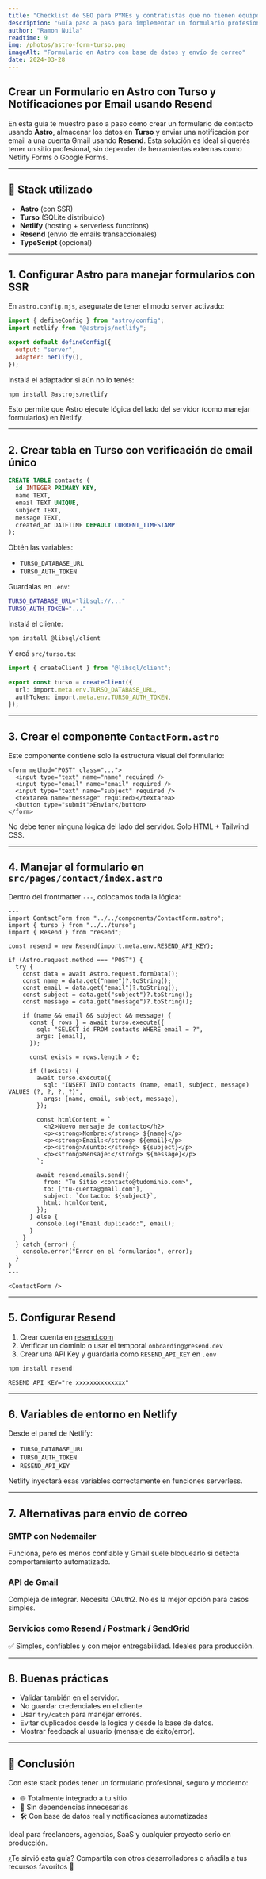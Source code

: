 ```yaml
---
title: "Checklist de SEO para PYMEs y contratistas que no tienen equipo técnico"
description: "Guía paso a paso para implementar un formulario profesional en Astro con base de datos en Turso y notificaciones automáticas usando Resend. Ideal para sitios modernos y rápidos."
author: "Ramon Nuila"
readtime: 9
img: /photos/astro-form-turso.png
imageAlt: "Formulario en Astro con base de datos y envío de correo"
date: 2024-03-28
---
```


## Crear un Formulario en Astro con Turso y Notificaciones por Email usando Resend

En esta guía te muestro paso a paso cómo crear un formulario de contacto usando **Astro**, almacenar los datos en **Turso** y enviar una notificación por email a una cuenta Gmail usando **Resend**. Esta solución es ideal si querés tener un sitio profesional, sin depender de herramientas externas como Netlify Forms o Google Forms.

---

## 🧩 Stack utilizado

- **Astro** (con SSR)
- **Turso** (SQLite distribuido)
- **Netlify** (hosting + serverless functions)
- **Resend** (envío de emails transaccionales)
- **TypeScript** (opcional)

---

## 1. Configurar Astro para manejar formularios con SSR

En `astro.config.mjs`, asegurate de tener el modo `server` activado:

```js
import { defineConfig } from "astro/config";
import netlify from "@astrojs/netlify";

export default defineConfig({
  output: "server",
  adapter: netlify(),
});
```

Instalá el adaptador si aún no lo tenés:

```bash
npm install @astrojs/netlify
```

Esto permite que Astro ejecute lógica del lado del servidor (como manejar formularios) en Netlify.

---

## 2. Crear tabla en Turso con verificación de email único

```sql
CREATE TABLE contacts (
  id INTEGER PRIMARY KEY,
  name TEXT,
  email TEXT UNIQUE,
  subject TEXT,
  message TEXT,
  created_at DATETIME DEFAULT CURRENT_TIMESTAMP
);
```

Obtén las variables:

- `TURSO_DATABASE_URL`
- `TURSO_AUTH_TOKEN`

Guardalas en `.env`:

```bash
TURSO_DATABASE_URL="libsql://..."
TURSO_AUTH_TOKEN="..."
```

Instalá el cliente:

```bash
npm install @libsql/client
```

Y creá `src/turso.ts`:

```ts
import { createClient } from "@libsql/client";

export const turso = createClient({
  url: import.meta.env.TURSO_DATABASE_URL,
  authToken: import.meta.env.TURSO_AUTH_TOKEN,
});
```

---

## 3. Crear el componente `ContactForm.astro`

Este componente contiene solo la estructura visual del formulario:

```astro
<form method="POST" class="...">
  <input type="text" name="name" required />
  <input type="email" name="email" required />
  <input type="text" name="subject" required />
  <textarea name="message" required></textarea>
  <button type="submit">Enviar</button>
</form>
```

No debe tener ninguna lógica del lado del servidor. Solo HTML + Tailwind CSS.

---

## 4. Manejar el formulario en `src/pages/contact/index.astro`

Dentro del frontmatter `---`, colocamos toda la lógica:

```astro
---
import ContactForm from "../../components/ContactForm.astro";
import { turso } from "../../turso";
import { Resend } from "resend";

const resend = new Resend(import.meta.env.RESEND_API_KEY);

if (Astro.request.method === "POST") {
  try {
    const data = await Astro.request.formData();
    const name = data.get("name")?.toString();
    const email = data.get("email")?.toString();
    const subject = data.get("subject")?.toString();
    const message = data.get("message")?.toString();

    if (name && email && subject && message) {
      const { rows } = await turso.execute({
        sql: "SELECT id FROM contacts WHERE email = ?",
        args: [email],
      });

      const exists = rows.length > 0;

      if (!exists) {
        await turso.execute({
          sql: "INSERT INTO contacts (name, email, subject, message) VALUES (?, ?, ?, ?)",
          args: [name, email, subject, message],
        });

        const htmlContent = `
          <h2>Nuevo mensaje de contacto</h2>
          <p><strong>Nombre:</strong> ${name}</p>
          <p><strong>Email:</strong> ${email}</p>
          <p><strong>Asunto:</strong> ${subject}</p>
          <p><strong>Mensaje:</strong> ${message}</p>
        `;

        await resend.emails.send({
          from: "Tu Sitio <contacto@tudominio.com>",
          to: ["tu-cuenta@gmail.com"],
          subject: `Contacto: ${subject}`,
          html: htmlContent,
        });
      } else {
        console.log("Email duplicado:", email);
      }
    }
  } catch (error) {
    console.error("Error en el formulario:", error);
  }
}
---

<ContactForm />
```

---

## 5. Configurar Resend

1. Crear cuenta en [resend.com](https://resend.com)
2. Verificar un dominio o usar el temporal `onboarding@resend.dev`
3. Crear una API Key y guardarla como `RESEND_API_KEY` en `.env`

```bash
npm install resend
```

```env
RESEND_API_KEY="re_xxxxxxxxxxxxxx"
```

---

## 6. Variables de entorno en Netlify

Desde el panel de Netlify:

- `TURSO_DATABASE_URL`
- `TURSO_AUTH_TOKEN`
- `RESEND_API_KEY`

Netlify inyectará esas variables correctamente en funciones serverless.

---

## 7. Alternativas para envío de correo

### SMTP con Nodemailer

Funciona, pero es menos confiable y Gmail suele bloquearlo si detecta comportamiento automatizado.

### API de Gmail

Compleja de integrar. Necesita OAuth2. No es la mejor opción para casos simples.

### Servicios como Resend / Postmark / SendGrid

✅ Simples, confiables y con mejor entregabilidad. Ideales para producción.

---

## 8. Buenas prácticas

- Validar también en el servidor.
- No guardar credenciales en el cliente.
- Usar `try/catch` para manejar errores.
- Evitar duplicados desde la lógica y desde la base de datos.
- Mostrar feedback al usuario (mensaje de éxito/error).

---

## 🚀 Conclusión

Con este stack podés tener un formulario profesional, seguro y moderno:

- 🌐 Totalmente integrado a tu sitio
- 🧠 Sin dependencias innecesarias
- 🛠️ Con base de datos real y notificaciones automatizadas

Ideal para freelancers, agencias, SaaS y cualquier proyecto serio en producción.

¿Te sirvió esta guía? Compartila con otros desarrolladores o añadila a tus recursos favoritos 💛
